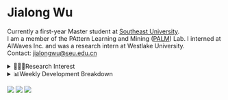 #  Jialong Wu

Currently a first-year Master student at [Southeast University](https://www.seu.edu.cn/english/).<br>
I am a member of the PAttern Learning and Mining ([PALM](http://palm.seu.edu.cn/home.html)) Lab. I interned at AIWaves Inc. and was a research intern at Westlake University.<br>
Contact: jialongwu@seu.edu.cn
<details><summary>👨🏻‍💻Research Interest</summary>
My current research interests primarily encompass three aspects:

- Exploring the **synergies** between large-scale and small-scale models.
- Investigating the <strong>personalization and interactive</strong> abilities of LLMs.
- Utilizing  <strong>causal inference</strong>  to mitigate bias in conventional NLP tasks.

</details>

<details><summary>📊Weekly Development Breakdown</summary>

<!--START_SECTION:waka-->

```txt
From: 02 March 2024 - To: 09 March 2024

Total Time: 12 hrs 52 mins

Python       8 hrs 46 mins   █████████████████░░░░░░░░   68.15 %
HTML         1 hr 41 mins    ███▒░░░░░░░░░░░░░░░░░░░░░   13.16 %
Other        40 mins         █▒░░░░░░░░░░░░░░░░░░░░░░░   05.29 %
TeX          30 mins         █░░░░░░░░░░░░░░░░░░░░░░░░   03.98 %
Bash         29 mins         █░░░░░░░░░░░░░░░░░░░░░░░░   03.76 %
```

<!--END_SECTION:waka-->

[![wakatime](https://wakatime.com/badge/user/c6720b29-9431-4a60-bc9d-e1fb2b6bd65f.svg)](https://wakatime.com/@c6720b29-9431-4a60-bc9d-e1fb2b6bd65f)
</details>

[![](https://img.shields.io/badge/Google%20Scholar-4385FE.svg?&color=d6d6d6&style=flat-square&logo=google-scholar)](https://scholar.google.com/citations?user=6eg2m4YAAAAJ)
[![](https://img.shields.io/badge/dynamic/json?label=Citations&query=citationCount&url=https%3A%2F%2Fapi.semanticscholar.org%2Fgraph%2Fv1%2Fauthor%2F2240542238%3Ffields%3DcitationCount&style=flat-square&logo=semanticscholar&labelColor=gray&color=gray)](https://www.semanticscholar.org/author/Jialong-Wu/2240542238)
![](https://komarev.com/ghpvc/?username=callanwu)
